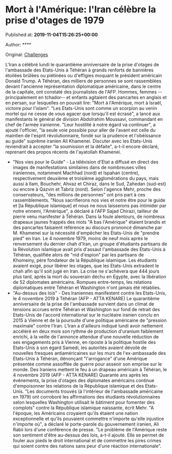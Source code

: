 
# Mort à l'Amérique: l'Iran célèbre la prise d'otages de 1979

Published at: **2019-11-04T15:26:25+00:00**

Author: ****

Original: [Challenges](https://www.challenges.fr/monde/mort-a-l-amerique-l-iran-celebre-la-prise-d-otages-de-1979_683093)

L'Iran a célébré lundi le quarantième anniversaire de la prise d'otages de l'ambassade des Etats-Unis à Téhéran à grands renforts de bannières étoilées brûlées ou piétinées ou d'effigies moquant le président américain Donald Trump.
A Téhéran, des milliers de personnes se sont rassemblées devant l'ancienne représentation diplomatique américaine, dans le centre de la capitale, ont constaté des journalistes de l'AFP.
Hommes, femmes --principalement en tchador-- et enfants agitaient des pancartes en anglais et en persan, sur lesquelles on pouvait lire: "Mort à l'Amérique, mort à Israël, victoire pour l'islam".
"Les Etats-Unis sont comme un scorpion au venin mortel qui ne cesse de vous agacer que lorsqu'il est écrasé", a lancé aux manifestants le général de division Abdolrahim Moussavi, commandant en chef de l'armée iranienne.
"Leur hostilité à notre égard va continuer", a ajouté l'officier, "la seule voie possible pour aller de l'avant est celle du maintien de l'esprit révolutionnaire, fondé sur la prudence et l'obéissance au guide" suprême iranien Ali Khamenei.
Discuter avec les Etats-Unis reviendrait à accepter "la soumission et la défaite", a-t-il encore déclaré, reprenant des propos récents de l'ayatollah Khamenei.
- "Nos vies pour le Guide" -
La télévision d'Etat a diffusé en direct des images de manifestations similaires dans de nombreuses villes iraniennes, notamment Machhad (nord) et Ispahan (centre), respectivement deuxième et troisième agglomérations du pays, mais aussi à Ilam, Bouchehr, Ahvaz et Chiraz, dans le Sud, Zahedan (sud-est) ou encore à Qazvin et Tabriz (nord).
Selon l'agence Mehr, proche des conservateurs, "des millions de personnes" ont pris part à ces rassemblements.
"Nous sacrifierons nos vies et notre être pour le guide et [la République islamique] et nous ne nous laisserons pas intimider par notre ennemi, l'Amérique", a déclaré à l'AFP Sajad Chirazi, tailleur de pierre venu manifester à Téhéran.
Dans la foule alentours, de nombreux drapeaux jaunes frappés des mots "A bas l'Amérique" étaient brandis et des pancartes faisaient référence au discours prononcé dimanche par M. Khamenei sur la nécessité d'empêcher les Etats-Unis de "prendre pied" en Iran.
Le 4 novembre 1979, moins de neuf mois après le renversement du dernier chah d'Iran, un groupe d'étudiants partisans de la Révolution islamique avait pris d'assaut l'ambassade des Etats-Unis à Téhéran, qualifiée alors de "nid d'espion" par les partisans de Khomeiny, père fondateur de la République islamique.
Les étudiants avaient exigé, pour libérer les otages, que les Etats-Unis extradent le chah afin qu'il soit jugé en Iran.
La crise ne s'achèvera que 444 jours plus tard, après la mort du souverain déchu en Egypte, avec la libération de 52 diplomates américains.
Rompues entre-temps, les relations diplomatiques entre Téhéran et Washington n'ont jamais été rétablies.
- "Au-dessus des lois" -
Des Iraniennes manifestent contre les Etats-Unis, le 4 novembre 2019 à Téhéran (AFP - ATTA KENARE)
Le quarantième anniversaire de la prise de l'ambassade survient dans un climat de tensions accrues entre Téhéran et Washington sur fond de retrait des Etats-Unis de l'accord international sur le nucléaire iranien conclu en 2015 à Vienne et de la poursuite d'une politique américaine de "pression maximale" contre l'Iran.
L'Iran a d'ailleurs indiqué lundi avoir nettement accéléré en deux mois son rythme de production d'uranium faiblement enrichi, à la veille de l'annonce attendue d'une nouvelle réduction de ses engagements pris à Vienne, en riposte à la politique hostile des Etats-Unis à son égard
Samedi, les autorités avaient dévoilé de nouvelles fresques antiaméricaines sur les murs de l'ex-ambassade des Etats-Unis à Téhéran, dénonçant "l'arrogance" d'une Amérique présentée comme assoiffée de guerre pour asseoir son emprise sur le monde.
Des Iraniens mettent le feu à un drapeau américain à Téhéran, le 4 novembre 2019 (AFP - ATTA KENARE)
Quarante ans après les événements, la prise d'otages des diplomates américains continue d'empoisonner les relations de la République islamique et des Etats-Unis.
"Les documents trouvés (à l'intérieur de l'ambassade américaine en 1979) ont corroboré les affirmations des étudiants révolutionnaires selon lesquelles Washington utilisait le bâtiment pour fomenter des complots" contre la République islamique naissante, écrit Mehr.
"A l'époque, les Américains croyaient qu'ils étaient une nation exceptionnelle et qu'ils pouvaient commettre n'importe qu'elle injustice n'importe où", a déclaré le porte-parole du gouvernement iranien, Ali Rabii lors d'une conférence de presse.
"Le problème de l'Amérique reste son sentiment d'être au-dessus des lois, a-t-il ajouté. Elle se permet de fouler aux pieds le droit international et de commettre les pires crimes qui soient contre des nations sans peur d'une réaction internationale".
